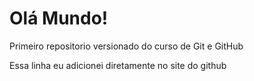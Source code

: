 # Olá Mundo!
 Primeiro repositorio versionado do curso de Git e GitHub

Essa linha eu adicionei diretamente no site do github
